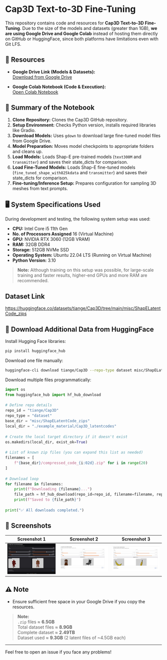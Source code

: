 # Cap3D Text-to-3D Fine-Tuning

This repository contains code and resources for **Cap3D Text-to-3D Fine-Tuning**.
Due to the size of the models and datasets (greater than 1GB), **we are using Google Drive and Google Colab** instead of hosting them directly on GitHub or HuggingFace, since both platforms have limitations even with Git LFS.

## 📂 Resources

- **Google Drive Link (Models & Datasets):**  
  [Download from Google Drive](https://drive.google.com/file/d/1GQOZFfAMJ4parzt6Amjvy-5Wzqb5CpxC/view?usp=share_link)

- **Google Colab Notebook (Code & Execution):**  
  [Open Colab Notebook](https://colab.research.google.com/drive/1tjvLwHo2LO3KW7ulThWIEF1l3jft4G3j?usp=sharing)

## 🚀 Summary of the Notebook

1. **Clone Repository:** Clones the Cap3D GitHub repository.
2. **Setup Environment:** Checks Python version, installs required libraries like Gradio.
3. **Download Models:** Uses `gdown` to download large fine-tuned model files from Google Drive.
4. **Model Preparation:** Moves model checkpoints to appropriate folders and cleans up.
5. **Load Models:** Loads Shap-E pre-trained models (`text300M` and `transmitter`) and saves their state_dicts for comparison.
6.  **Load Fine-Tuned Models:** Loads Shap-E fine-tuned models (`fine_tuned_shape_with825kdata` and `transmitter`) and saves their state_dicts for comparison.
7. **Fine-tuning/Inference Setup:** Prepares configuration for sampling 3D meshes from text prompts.

## 🖥️ System Specifications Used

During development and testing, the following system setup was used:

- **CPU:** Intel Core i5 11th Gen
- **No. of Processors Assigned** 16 (Virtual Machine)
- **GPU:** NVIDIA RTX 3060 (12GB VRAM)
- **RAM:** 32GB DDR4
- **Storage:** 512GB NVMe SSD
- **Operating System:** Ubuntu 22.04 LTS (Running on Virtual Machine)
- **Python Version:** 3.10

> **Note:** Although training on this setup was possible, for large-scale training and faster results, higher-end GPUs and more RAM are recommended.

## Dataset Link
https://huggingface.co/datasets/tiange/Cap3D/tree/main/misc/ShapELatentCode_zips

## 📢 Download Additional Data from HuggingFace

Install Hugging Face libraries:
```bash
pip install huggingface_hub
```

Download one file manually:
```bash
huggingface-cli download tiange/Cap3D --repo-type dataset misc/ShapELatentCode_zips/compressed_code_00.zip
```

Download multiple files programmatically:
```python
import os
from huggingface_hub import hf_hub_download

# Define repo details
repo_id = "tiange/Cap3D"
repo_type = "dataset"
base_dir = "misc/ShapELatentCode_zips"
local_dir = "./example_material/Cap3D_latentcodes"

# Create the local target directory if it doesn't exist
os.makedirs(local_dir, exist_ok=True)

# List of known zip files (you can expand this list as needed)
filenames = [
    f"{base_dir}/compressed_code_{i:02d}.zip" for i in range(20)
]

# Download loop
for filename in filenames:
    print(f"Downloading {filename}...")
    file_path = hf_hub_download(repo_id=repo_id, filename=filename, repo_type=repo_type, local_dir=local_dir)
    print(f"Saved to {file_path}")

print("✅ All downloads completed.")
```



## 📰 Screenshots

| Screenshot 1 | Screenshot 2 | Screenshot 3 |
|:------------:|:------------:|:------------:|
| ![Screenshot 1](Screenshot1.jpeg) | ![Screenshot 2](Screenshot2.jpeg) | ![Screenshot 3](Screenshot3.jpeg) |

## ⚠️ Note
- Ensure sufficient free space in your Google Drive if you copy the resources.
> **Note:**  
> `.zip` files ≈ **6.5GB**  
> Total dataset files ≈ **8.9GB**  
> Complete dataset ≈ **2.49TB**  
> Dataset used ≈ **9.3GB** (2 latent files of ~4.5GB each)

---

Feel free to open an issue if you face any problems!

